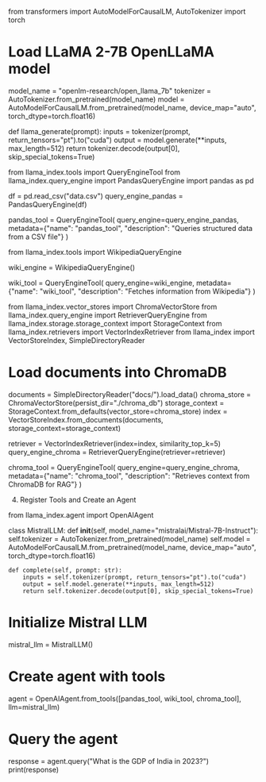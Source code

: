 from transformers import AutoModelForCausalLM, AutoTokenizer
import torch

# Load LLaMA 2-7B OpenLLaMA model
model_name = "openlm-research/open_llama_7b"
tokenizer = AutoTokenizer.from_pretrained(model_name)
model = AutoModelForCausalLM.from_pretrained(model_name, device_map="auto", torch_dtype=torch.float16)

def llama_generate(prompt):
    inputs = tokenizer(prompt, return_tensors="pt").to("cuda")
    output = model.generate(**inputs, max_length=512)
    return tokenizer.decode(output[0], skip_special_tokens=True)


from llama_index.tools import QueryEngineTool
from llama_index.query_engine import PandasQueryEngine
import pandas as pd

df = pd.read_csv("data.csv")
query_engine_pandas = PandasQueryEngine(df)

pandas_tool = QueryEngineTool(
    query_engine=query_engine_pandas,
    metadata={"name": "pandas_tool", "description": "Queries structured data from a CSV file"}
)


from llama_index.tools import WikipediaQueryEngine

wiki_engine = WikipediaQueryEngine()

wiki_tool = QueryEngineTool(
    query_engine=wiki_engine,
    metadata={"name": "wiki_tool", "description": "Fetches information from Wikipedia"}
)


from llama_index.vector_stores import ChromaVectorStore
from llama_index.query_engine import RetrieverQueryEngine
from llama_index.storage.storage_context import StorageContext
from llama_index.retrievers import VectorIndexRetriever
from llama_index import VectorStoreIndex, SimpleDirectoryReader

# Load documents into ChromaDB
documents = SimpleDirectoryReader("docs/").load_data()
chroma_store = ChromaVectorStore(persist_dir="./chroma_db")
storage_context = StorageContext.from_defaults(vector_store=chroma_store)
index = VectorStoreIndex.from_documents(documents, storage_context=storage_context)

retriever = VectorIndexRetriever(index=index, similarity_top_k=5)
query_engine_chroma = RetrieverQueryEngine(retriever=retriever)

chroma_tool = QueryEngineTool(
    query_engine=query_engine_chroma,
    metadata={"name": "chroma_tool", "description": "Retrieves context from ChromaDB for RAG"}
)

4. Register Tools and Create an Agent

from llama_index.agent import OpenAIAgent

class MistralLLM:
    def __init__(self, model_name="mistralai/Mistral-7B-Instruct"):
        self.tokenizer = AutoTokenizer.from_pretrained(model_name)
        self.model = AutoModelForCausalLM.from_pretrained(model_name, device_map="auto", torch_dtype=torch.float16)

    def complete(self, prompt: str):
        inputs = self.tokenizer(prompt, return_tensors="pt").to("cuda")
        output = self.model.generate(**inputs, max_length=512)
        return self.tokenizer.decode(output[0], skip_special_tokens=True)

# Initialize Mistral LLM
mistral_llm = MistralLLM()

# Create agent with tools
agent = OpenAIAgent.from_tools([pandas_tool, wiki_tool, chroma_tool], llm=mistral_llm)

# Query the agent
response = agent.query("What is the GDP of India in 2023?")
print(response)
